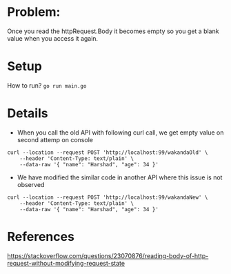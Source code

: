 # Problem:
Once you read the httpRequest.Body it becomes empty so you get a blank value when you access it again.

# Setup
How to run? ` go run main.go `

# Details
- When you call the old API with following curl call, we get empty value on second attemp on console
```
curl --location --request POST 'http://localhost:99/wakandaOld' \
	--header 'Content-Type: text/plain' \
	--data-raw '{ "name": "Harshad", "age": 34 }'
```
- We have modified the similar code in another API where this issue is not observed
```
curl --location --request POST 'http://localhost:99/wakandaNew' \
	--header 'Content-Type: text/plain' \
	--data-raw '{ "name": "Harshad", "age": 34 }'
```

# References
https://stackoverflow.com/questions/23070876/reading-body-of-http-request-without-modifying-request-state
